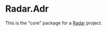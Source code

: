 # Radar.Adr

This is the "core" package for a [Radar](https://github.com/radarphp/Radar.Project) project.
